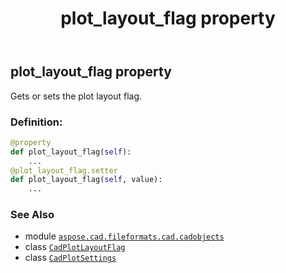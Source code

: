﻿---
title: plot_layout_flag property
second_title: Aspose.CAD for Python via .NET API References
description: 
type: docs
weight: 220
url: /python-net/aspose.cad.fileformats.cad.cadobjects/cadplotsettings/plot_layout_flag/
is_root: false
---

## plot_layout_flag property


Gets or sets the plot layout flag.
### Definition:
```python
@property
def plot_layout_flag(self):
    ...
@plot_layout_flag.setter
def plot_layout_flag(self, value):
    ...
```

### See Also
* module [`aspose.cad.fileformats.cad.cadobjects`](../../)
* class [`CadPlotLayoutFlag`](/cad/python-net/aspose.cad.fileformats.cad.cadconsts/cadplotlayoutflag)
* class [`CadPlotSettings`](/cad/python-net/aspose.cad.fileformats.cad.cadobjects/cadplotsettings)
